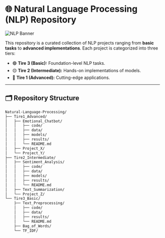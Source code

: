 # 🌐 Natural Language Processing (NLP) Repository  

![NLP Banner](https://media0.giphy.com/media/v1.Y2lkPTc5MGI3NjExdjg4ZmI0aGZsdzFuMmQwcW5iNzBjOGZkcm5zNnRvODdreWFic25ueSZlcD12MV9pbnRlcm5hbF9naWZfYnlfaWQmY3Q9Zw/2c1KjuCQTaZgc/giphy.webp)  

This repository is a curated collection of NLP projects ranging from **basic tasks** to **advanced implementations**. Each project is categorized into three tiers:  

- 🟢 **Tire 3 (Basic):** Foundation-level NLP tasks.  
- 🟡 **Tire 2 (Intermediate):** Hands-on implementations of models.  
- 🔴 **Tire 1 (Advanced):** Cutting-edge applications.

---

## 🗂️ Repository Structure  

```bash
Natural-Language-Processing/
├── Tire1_Advanced/
│   ├── Emotional_Chatbot/
│   │   ├── code/
│   │   ├── data/
│   │   ├── models/
│   │   ├── results/
│   │   └── README.md
│   ├── Project_X/
│   └── Project_Y/
├── Tire2_Intermediate/
│   ├── Sentiment_Analysis/
│   │   ├── code/
│   │   ├── data/
│   │   ├── models/
│   │   ├── results/
│   │   └── README.md
│   ├── Text_Summarization/
│   └── Project_Z/
└── Tire3_Basic/
    ├── Text_Preprocessing/
    │   ├── code/
    │   ├── data/
    │   ├── results/
    │   └── README.md
    ├── Bag_of_Words/
    └── TF_IDF/
